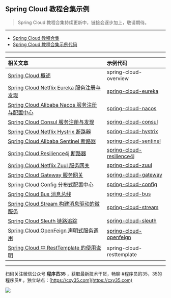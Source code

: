 ## Spring Cloud 教程合集示例

> Spring Cloud 教程合集持续更新中，链接会逐步加上，敬请期待。

---

- [Spring Cloud 教程合集](https://mp.weixin.qq.com/s/SBmcs2bxumhNz4kky1pl-A)
- [Spring Cloud 教程合集示例代码](https://github.com/cxy35/spring-cloud-samples)

---

|相关文章|示例代码|
|:-|:-|
|[Spring Cloud 概述](https://mp.weixin.qq.com/s/fV2CJ2SE2qGdSMYiiSXoTg)|spring-cloud-overview|
|[Spring Cloud Netflix Eureka 服务注册与发现](https://www.cxy35.com/#/docs/springcloud/spring-cloud-netflix-eureka)|[spring-cloud-eureka](https://github.com/cxy35/spring-cloud-samples/tree/master/spring-cloud-eureka)|
|[Spring Cloud Alibaba Nacos 服务注册与配置中心](https://mp.weixin.qq.com/s/C4lxtlT_2hSC-scuQsMoiQ)|[spring-cloud-nacos](https://github.com/cxy35/spring-cloud-samples/tree/master/spring-cloud-nacos)|
|[Spring Cloud Consul 服务注册与发现](https://mp.weixin.qq.com/s/5sNag-g_v9dj0tU-i6T63g)|[spring-cloud-consul](https://github.com/cxy35/spring-cloud-samples/tree/master/spring-cloud-consul)|
|[Spring Cloud Netflix Hystrix 断路器](https://mp.weixin.qq.com/s/Lkju0BKI7znHBfDYcCwfTw)|[spring-cloud-hystrix](https://github.com/cxy35/spring-cloud-samples/tree/master/spring-cloud-hystrix)|
|[Spring Cloud Alibaba Sentinel 断路器](https://mp.weixin.qq.com/s/9BRimS7pCIqdRfMd84-AFQ)|[spring-cloud-sentinel](https://github.com/cxy35/spring-cloud-samples/tree/master/spring-cloud-sentinel)|
|[Spring Cloud Resilience4j 断路器](https://mp.weixin.qq.com/s/Pc4EtEiqHvEF-iDvyAB0aw)|[spring-cloud-resilience4j](https://github.com/cxy35/spring-cloud-samples/tree/master/spring-cloud-resilience4j)|
|[Spring Cloud Netflix Zuul 服务网关](https://mp.weixin.qq.com/s/Zf1HKJRULTIpA9ZKfYlgqg)|[spring-cloud-zuul](https://github.com/cxy35/spring-cloud-samples/tree/master/spring-cloud-zuul)|
|[Spring Cloud Gateway 服务网关](https://mp.weixin.qq.com/s/7US02oSv-wZY26tCmjDFuQ)|[spring-cloud-gateway](https://github.com/cxy35/spring-cloud-samples/tree/master/spring-cloud-gateway)|
|[Spring Cloud Config 分布式配置中心](https://mp.weixin.qq.com/s/QRO0WBoPS_13IdK_VoAWzA)|[spring-cloud-config](https://github.com/cxy35/spring-cloud-samples/tree/master/spring-cloud-config)|
|[Spring Cloud Bus 消息总线](https://mp.weixin.qq.com/s/1754BmL621hd3y0feVzw-A)|[spring-cloud-bus](https://github.com/cxy35/spring-cloud-samples/tree/master/spring-cloud-bus)|
|[Spring Cloud Stream 构建消息驱动的微服务](https://mp.weixin.qq.com/s/sbCJFZdfH0VOie47X3Do3A)|[spring-cloud-stream](https://github.com/cxy35/spring-cloud-samples/tree/master/spring-cloud-stream)|
|[Spring Cloud Sleuth 链路追踪](https://mp.weixin.qq.com/s/gInREoP0d-f47MRgXOa-9g)|[spring-cloud-sleuth](https://github.com/cxy35/spring-cloud-samples/tree/master/spring-cloud-sleuth)|
|[Spring Cloud OpenFeign 声明式服务调用](https://mp.weixin.qq.com/s/4N-pz6ikvubjRdp9osI2JQ)|[spring-cloud-openfeign](https://github.com/cxy35/spring-cloud-samples/tree/master/spring-cloud-openfeign)|
|[Spring Cloud 中 RestTemplate 的使用说明](https://mp.weixin.qq.com/s/mJkqtckvWnxia4yOmZqS6w)|spring-cloud-resttemplate|


---

扫码关注微信公众号 **程序员35** ，获取最新技术干货，畅聊 #程序员的35，35的程序员# 。独立站点：[https://cxy35.com](https://cxy35.com)

![](https://oscimg.oschina.net/oscnet/up-285838b9c516db5bb1ba760f292f2346078.JPEG)